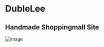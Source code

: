 # DubleLee
## Handmade Shoppingmall Site
![image](https://github.com/dtd08/DubleLee/assets/126937437/4f664db0-cac9-4f11-96d2-d02b0fd13976)

